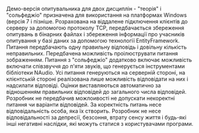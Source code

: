 Демо-версія опитувальника для двох дисциплін - "теорія" і "сольфеджіо" призначена для використання на платформах Windows (версія 7 і пізніше. Розрахована на віддалене підключення клієнтів до серверу за допомогою протоколу TCP, передбачається збереження опитувань в бінарних файлах і збереження інформації про учасників опитування у базі даних за допомогою технології EntityFramework. Питання передбачають одну правильну відповідь і довільну кількість неправильних. Передбачена можливість проілюструвати питання зображенням. Питання з "сольфеджіо" додатково включає можливість включати співзвуччя до п'яти звуків, що генерується інструментами бібліотеки NAudio. Усі питання генеруються на серверній стороні, на клієнтській стороні реалізована лише можливість відповідати на них і надсилати відповіді. Оцінки виставляються автоматично за відношенням правильних відповідей до загального числа відповідей.  
Розробник не передбачив можлоивості не допускати некоректні питання чи варіанти відповідей. За коректність питань несе відповідальність особа, яка їх створить.
Розробник не несе відповідальності за депресії, безсоння, втрату сенсу життя і будь-які інші негативні наслідки, які можуть статися з користувачами програми.
